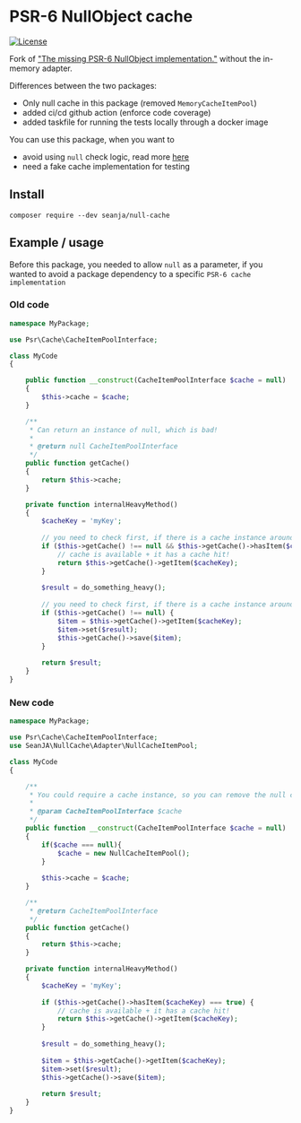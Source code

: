 
# PSR-6 NullObject cache

[![License](https://poser.pugx.org/thadafinser/psr6-null-cache/license)](https://packagist.org/packages/thadafinser/psr6-null-cache) 

Fork of ["The missing PSR-6 NullObject implementation."](https://github.com/ThaDafinser/psr6-null-cache) without the in-memory adapter.

Differences between the two packages:
* Only null cache in this package (removed `MemoryCacheItemPool`)
* added ci/cd github action (enforce code coverage)
* added taskfile for running the tests locally through a docker image

You can use this package, when you want to
 - avoid using `null` check logic, read more [here](http://designpatternsphp.readthedocs.org/en/latest/Behavioral/NullObject/README.html)
 - need a fake cache implementation for testing
 
## Install

```shell
composer require --dev seanja/null-cache
```

## Example / usage

Before this package, you needed to allow `null` as a parameter, if you wanted to avoid a package dependency to a specific `PSR-6 cache implementation`


### Old code

```php
namespace MyPackage;

use Psr\Cache\CacheItemPoolInterface;

class MyCode
{

    public function __construct(CacheItemPoolInterface $cache = null)
    {
        $this->cache = $cache;
    }

    /**
     * Can return an instance of null, which is bad!
     *
     * @return null CacheItemPoolInterface
     */
    public function getCache()
    {
        return $this->cache;
    }

    private function internalHeavyMethod()
    {
        $cacheKey = 'myKey';
        
        // you need to check first, if there is a cache instance around
        if ($this->getCache() !== null && $this->getCache()->hasItem($cacheKey) === true) {
            // cache is available + it has a cache hit!
            return $this->getCache()->getItem($cacheKey);
        }
        
        $result = do_something_heavy();
        
        // you need to check first, if there is a cache instance around
        if ($this->getCache() !== null) {
            $item = $this->getCache()->getItem($cacheKey);
            $item->set($result);
            $this->getCache()->save($item);
        }
        
        return $result;
    }
}

```

### New code

```php
namespace MyPackage;

use Psr\Cache\CacheItemPoolInterface;
use SeanJA\NullCache\Adapter\NullCacheItemPool;

class MyCode
{

    /**
     * You could require a cache instance, so you can remove the null check in __construct() as well
     * 
     * @param CacheItemPoolInterface $cache
     */
    public function __construct(CacheItemPoolInterface $cache = null)
    {
        if($cache === null){
            $cache = new NullCacheItemPool();
        }
        
        $this->cache = $cache;
    }

    /**
     * @return CacheItemPoolInterface
     */
    public function getCache()
    {
        return $this->cache;
    }

    private function internalHeavyMethod()
    {
        $cacheKey = 'myKey';
        
        if ($this->getCache()->hasItem($cacheKey) === true) {
            // cache is available + it has a cache hit!
            return $this->getCache()->getItem($cacheKey);
        }
        
        $result = do_something_heavy();
        
        $item = $this->getCache()->getItem($cacheKey);
        $item->set($result);
        $this->getCache()->save($item);
        
        return $result;
    }
}
```

